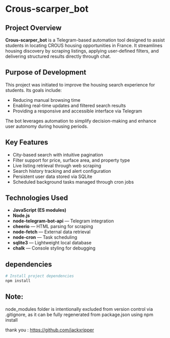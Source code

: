 # Crous-scarper_bot

## Project Overview

**Crous-scarper_bot** is a Telegram-based automation tool designed to assist students in locating CROUS housing opportunities in France. It streamlines housing discovery by scraping listings, applying user-defined filters, and delivering structured results directly through chat.

## Purpose of Development

This project was initiated to improve the housing search experience for students. Its goals include:

- Reducing manual browsing time  
- Enabling real-time updates and filtered search results  
- Providing a responsive and accessible interface via Telegram  

The bot leverages automation to simplify decision-making and enhance user autonomy during housing periods.

## Key Features

- City-based search with intuitive pagination  
- Filter support for price, surface area, and property type  
- Live listing retrieval through web scraping  
- Search history tracking and alert configuration  
- Persistent user data stored via SQLite  
- Scheduled background tasks managed through cron jobs  

## Technologies Used

- **JavaScript (ES modules)**  
- **Node.js**  
- **node-telegram-bot-api** — Telegram integration  
- **cheerio** — HTML parsing for scraping  
- **node-fetch** — External data retrieval  
- **node-cron** — Task scheduling  
- **sqlite3** — Lightweight local database  
- **chalk** — Console styling for debugging  

## dependencies
```bash
# Install project dependencies
npm install
```
## Note:
node_modules folder is intentionally excluded from version control via .gitignore, as it can be fully regenerated from package.json using npm install

thank you : https://github.com/jackxripper


